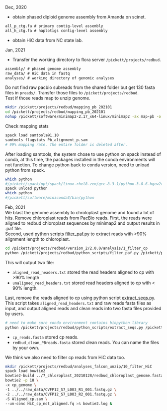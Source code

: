 Dec, 2020
- obtain phased diploid genome assembly from Amanda on scinet.      
```txt
all_p_ctg.fa # primary contig-level assembly
all_h_ctg.fa # haplotigs contig-level assembly
```
- obtain HiC data from NC state lab. 

Jan, 2021
- Transfer the working directory to flora server `/pickett/projects/redbud`.   
```txt
assembly/ # phased genome assembly
raw_data/ # HiC data in fastq
analyses/ # working directory of genomic analyses
```

Do not find raw pacbio subreads from the shared folder but get 130 fasta files in `preads/`. Transfer those files to `/pickett/projects/redbud`.    
Test if those reads map to unzip genome.
```bash
mkdir /pickett/projects/redbud/mapping_pb_202101
cd /pickett/projects/redbud/mapping_pb_202101
nohup /pickett/software/minimap2-2.17_x64-linux/minimap2 -ax map-pb -o Pb_alignment_p.sam -t 20 ../assembly/all_p_ctg.fa ../preads/cns*fasta &
```
Check mapping stats
```bash
spack load samtools@1.10
samtools flagstats Pb_alignment_p.sam
# 99% mapping rate. The entire folder is deleted after. 
```
After loading samtools, the system chose to use python on spack instead of conda, at this time, the packages installed in the conda environments will not function.
To change python back to conda version, need to unload python from spack.
```bash
which python
#/pickett/spack/opt/spack/linux-rhel8-zen/gcc-8.3.1/python-3.8.6-hgew2rvmzrkyygmouqjyfhfat6qoy6ir/bin/python
spack unload python
which python
#/pickett/software/miniconda3/bin/python
```

Feb, 2021     
We blast the genome assembly to chroloplast genome and found a lot of hits. 
Remove chloroplast reads from PacBio reads.
First, the reads were aligned to redbud chloroplast sequences by minimap2 and output results in .paf file.     
Second, used python scripts [filter_paf.py](https://github.com/statonlab/Redbud_genome/blob/main/scripts/filter_paf.py) to extract reads with >90% alignment length to chloroplast.  
```bash
cd /pickett/projects/redbud/version_2/2.0.0/analysis/1_filter_cp
python /pickett/projects/redbud/python_scripts/filter_paf.py /pickett/projects/redbud/version_1/1.0.0/8_reads_to_chloroplast_20210202/redbud_reads_to_chloroplast.paf --rate 0.9
```
This will output two file: 
  - `aligned_read_headers.txt` stored the read headers aligned to cp with >90% length 
  - `unaligned_read_headers.txt` stored read headers aligned to cp with < 90% length.     

Last, remove the reads aligned to cp using python script [extract_seqs.py](https://github.com/statonlab/Redbud_genome/blob/main/scripts/extract_seqs.py). This script takes `aligned_read_headers.txt` and raw reads fasta files as input, and output aligned reads and clean reads into two fasta files provided by users. 
```bash
# need to make sure conda environment contains biopython library
python /pickett/projects/redbud/python_scripts/extract_seqs.py /pickett/projects/redbud/raw_data/pacbio_long_reads/redbud_pacbio_long_reads_concatenated.fasta aligned_read_headers.txt cp_reads.fasta redbud_clean_PBreads.fasta
```
  - `cp_reads.fasta` stored cp reads.
  - `redbud_clean_PBreads.fasta` stored clean reads. You can name the files by your own. 

We think we also need to filter cp reads from HiC data too.
```bash
mkdir /pickett/projects/redbud/analyses_falcon_unzip/10_filter_HiC
spack load bowtie2
bowtie2-build ../7_chloroplast_20210128/redbud_chloroplast_genome.fasta cp_genome
bowtie2 -p 18 \
-x cp_genome \
-1 ../../raw_data/CVFP12_S7_L003_R1_001.fastq.gz \
-2 ../../raw_data/CVFP12_S7_L003_R2_001.fastq.gz \
-S Aligned_cp.sam \
--un-conc HiC_cp_not_aligned.fq >& bowtie2.log &
```
